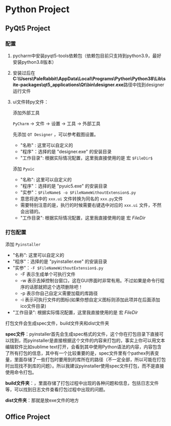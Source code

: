 # Python Project

## PyQt5 Project
### 配置
1. pycharm中安装pyqt5-tools依赖包（依赖包目前只支持到python3.9，最好安装python3.8版本）

2. 安装过后在**C:\Users\PaleRabbit\AppData\Local\Programs\Python\Python38\Lib\site-packages\qt5_applications\Qt\bin\designer.exe**路径中找到designer运行文件

3. ui文件转py文件：

   添加外部工具

   `PyCharm` -> 文件 -> 设置 -> 工具 -> 外部工具

   先添加 `QT Designer` ，可以参考截图设置。

   - "名称" : 这里可以自定义的
   - "程序"：选择的是 "designer.exe" 的安装目录
   - "工作目录": 根据实际情况配置，这里我直接使用的是 宏 `$FileDir$`
   
   添加 `Pyuic`

   - "名称": 这里可以自定义的
   - "程序"：选择的是 "pyuic5.exe" 的安装目录
   - "实参"：`$FileName$ -o $FileNameWithoutExtension$.py`
   - 意思将选中的 `xxx.ui` 文件转换为同名的 `xxx.py`文件
   - 需要特别注意的是，执行的时候需要右键选中对应的 `xxx.ui` 文件，不然会出错的。
   - "工作目录": 根据实际情况配置，这里我直接使用的是 宏 $FileDir$

### 打包配置

添加 `Pyinstaller`

- "名称": 这里可以自定义的
- "程序"：选择的是 "pyinstaller.exe" 的安装目录
- "实参"：`-F $FileNameWithoutExtension$.py`
  -  -F 表示生成单个可执行文件
  -  -w 表示去掉控制台窗口，这在GUI界面时非常有用。不过如果是命令行程序的话那就把这个选项删除吧！
  -  -p 表示你自己自定义需要加载的库路径
  -  -i 表示可执行文件的图标(如果你想自定义图标则添加此项并在后面添加ico文件目录)
- "工作目录": 根据实际情况配置，这里我直接使用的是 宏 $FileDir$

打包文件会生成spec文件，build文件夹和dist文件夹

**spec文件**：pyinstaller首先会生成spec格式的文件，这个你在打包目录下直接可以找到，而pyinstaller是直接根据这个文件的内容来打包的，事实上你可以用文本编辑软件比如sublime text打开，会看到其中使用Python语法的内容，内容包含了所有打包的信息，其中有一个比较重要的是，spec文件里有个pathex列表变量，里面存储了一些打包时要用到的库所在的路径（不一定全部，所以可能在打包时出现找不到库的问题）。所以我建议pyinstaller使用spec文件打包，而不是直接使用命令打包。

**build文件夹**：，里面存储了打包过程中出现的各种问题和信息，包括日志文件等，可以找到日志文件查看打包过程中出现的问题。

**dist文件夹**：那就是放exe文件的地方


## Office Project

